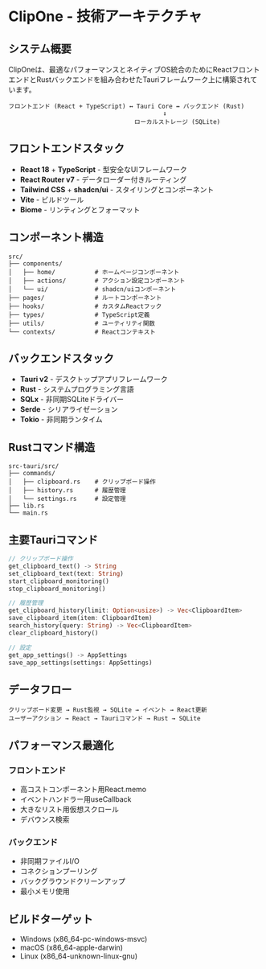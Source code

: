 # ClipOne - 技術アーキテクチャ

## システム概要
ClipOneは、最適なパフォーマンスとネイティブOS統合のためにReactフロントエンドとRustバックエンドを組み合わせたTauriフレームワーク上に構築されています。

```
フロントエンド (React + TypeScript) ↔ Tauri Core ↔ バックエンド (Rust)
                                           ↕
                                   ローカルストレージ (SQLite)
```

## フロントエンドスタック
- **React 18** + **TypeScript** - 型安全なUIフレームワーク
- **React Router v7** - データローダー付きルーティング
- **Tailwind CSS** + **shadcn/ui** - スタイリングとコンポーネント
- **Vite** - ビルドツール
- **Biome** - リンティングとフォーマット

## コンポーネント構造
```
src/
├── components/
│   ├── home/           # ホームページコンポーネント
│   ├── actions/        # アクション設定コンポーネント
│   └── ui/             # shadcn/uiコンポーネント
├── pages/              # ルートコンポーネント
├── hooks/              # カスタムReactフック
├── types/              # TypeScript定義
├── utils/              # ユーティリティ関数
└── contexts/           # Reactコンテキスト
```

## バックエンドスタック
- **Tauri v2** - デスクトップアプリフレームワーク
- **Rust** - システムプログラミング言語
- **SQLx** - 非同期SQLiteドライバー
- **Serde** - シリアライゼーション
- **Tokio** - 非同期ランタイム

## Rustコマンド構造
```
src-tauri/src/
├── commands/
│   ├── clipboard.rs    # クリップボード操作
│   ├── history.rs      # 履歴管理
│   └── settings.rs     # 設定管理
├── lib.rs
└── main.rs
```

## 主要Tauriコマンド
```rust
// クリップボード操作
get_clipboard_text() -> String
set_clipboard_text(text: String)
start_clipboard_monitoring()
stop_clipboard_monitoring()

// 履歴管理
get_clipboard_history(limit: Option<usize>) -> Vec<ClipboardItem>
save_clipboard_item(item: ClipboardItem)
search_history(query: String) -> Vec<ClipboardItem>
clear_clipboard_history()

// 設定
get_app_settings() -> AppSettings
save_app_settings(settings: AppSettings)
```

## データフロー
```
クリップボード変更 → Rust監視 → SQLite → イベント → React更新
ユーザーアクション → React → Tauriコマンド → Rust → SQLite
```

## パフォーマンス最適化
### フロントエンド
- 高コストコンポーネント用React.memo
- イベントハンドラー用useCallback
- 大きなリスト用仮想スクロール
- デバウンス検索

### バックエンド
- 非同期ファイルI/O
- コネクションプーリング
- バックグラウンドクリーンアップ
- 最小メモリ使用

## ビルドターゲット
- Windows (x86_64-pc-windows-msvc)
- macOS (x86_64-apple-darwin) 
- Linux (x86_64-unknown-linux-gnu)